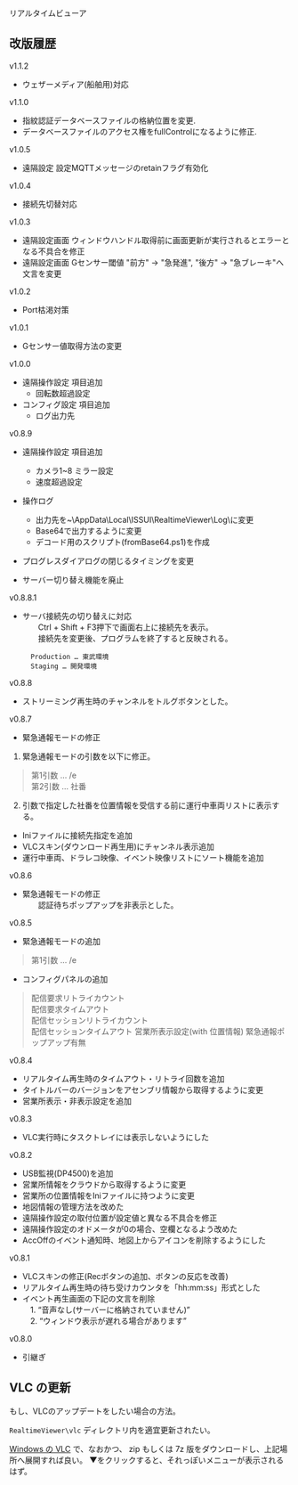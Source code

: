  リアルタイムビューア

## 改版履歴
v1.1.2
- ウェザーメディア(船舶用)対応

v1.1.0
- 指紋認証データベースファイルの格納位置を変更. 
- データベースファイルのアクセス権をfullControlになるように修正.
 
v1.0.5
- 遠隔設定 設定MQTTメッセージのretainフラグ有効化

v1.0.4
- 接続先切替対応

v1.0.3
- 遠隔設定画面 ウィンドウハンドル取得前に画面更新が実行されるとエラーとなる不具合を修正
- 遠隔設定画面 Gセンサー閾値 "前方" -> "急発進", "後方" -> "急ブレーキ"へ文言を変更

v1.0.2
- Port枯渇対策

v1.0.1
- Gセンサー値取得方法の変更

v1.0.0
- 遠隔操作設定 項目追加
    + 回転数超過設定
- コンフィグ設定 項目追加
    + ログ出力先
 
v0.8.9
- 遠隔操作設定 項目追加

    + カメラ1~8 ミラー設定
    + 速度超過設定

- 操作ログ
    + 出力先を~\AppData\Local\ISSUI\RealtimeViewer\Log\に変更
    + Base64で出力するように変更
    + デコード用のスクリプト(fromBase64.ps1)を作成
- プログレスダイアログの閉じるタイミングを変更
- サーバー切り替え機能を廃止

v0.8.8.1  
- サーバ接続先の切り替えに対応  
　　Ctrl + Shift + F3押下で画面右上に接続先を表示。  
　　接続先を変更後、プログラムを終了すると反映される。

        Production … 東武環境
        Staging … 開発環境

v0.8.8  
- ストリーミング再生時のチャンネルをトルグボタンとした。

v0.8.7  
- 緊急通報モードの修正  
1. 緊急通報モードの引数を以下に修正。
>第1引数 … /e  
>第2引数 … 社番  

2. 引数で指定した社番を位置情報を受信する前に運行中車両リストに表示する。  
- Iniファイルに接続先指定を追加  
- VLCスキン(ダウンロード再生用)にチャンネル表示追加  
- 運行中車両、ドラレコ映像、イベント映像リストにソート機能を追加

v0.8.6  
- 緊急通報モードの修正  
　　認証待ちポップアップを非表示とした。

v0.8.5  
- 緊急通報モードの追加  
>第1引数 … /e
- コンフィグパネルの追加  
>配信要求リトライカウント  
>配信要求タイムアウト  
>配信セッションリトライカウント  
>配信セッションタイムアウト
>営業所表示設定(with 位置情報)
>緊急通報ポップアップ有無

v0.8.4  
- リアルタイム再生時のタイムアウト・リトライ回数を追加  
- タイトルバーのバージョンをアセンブリ情報から取得するように変更  
- 営業所表示・非表示設定を追加  


v0.8.3  
- VLC実行時にタスクトレイには表示しないようにした  

v0.8.2
- USB監視(DP4500)を追加
- 営業所情報をクラウドから取得するように変更
- 営業所の位置情報をIniファイルに持つように変更
- 地図情報の管理方法を改めた
- 遠隔操作設定の取付位置が設定値と異なる不具合を修正
- 遠隔操作設定のオドメータが0の場合、空欄となるよう改めた
- AccOffのイベント通知時、地図上からアイコンを削除するようにした

v0.8.1
- VLCスキンの修正(Recボタンの追加、ボタンの反応を改善)
- リアルタイム再生時の待ち受けカウンタを「hh:mm:ss」形式とした
- イベント再生画面の下記の文言を削除  
　1. “音声なし(サーバーに格納されていません)”  
　2. “ウィンドウ表示が遅れる場合があります”  

v0.8.0
- 引継ぎ

## VLC の更新

もし、VLCのアップデートをしたい場合の方法。

`RealtimeViewer\vlc` ディレクトリ内を適宜更新されたい。

[Windows の VLC](https://www.videolan.org/vlc/download-windows.ja.html) で、なおかつ、
zip もしくは 7z 版をダウンロードし、上記場所へ展開すれば良い。 
▼をクリックすると、​それっぽいメニューが表示されるはず。

